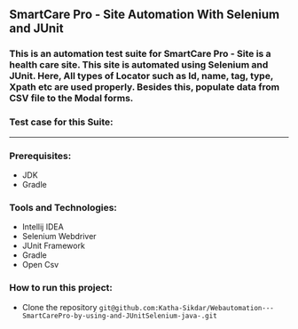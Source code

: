 ## SmartCare Pro - Site Automation With Selenium and JUnit

### This is an automation test suite for SmartCare Pro - Site is a health care site. This site is automated using Selenium and JUnit. Here, All types of Locator such as Id, name, tag, type, Xpath etc are used properly. Besides this, populate data from CSV file to the Modal forms.

### Test case for this Suite: 
----------------
### Prerequisites:
  - JDK
  - Gradle

### Tools and Technologies:
  - Intellij IDEA
  - Selenium Webdriver
  - JUnit Framework
  - Gradle
  - Open Csv

### How to run this project:
  - Clone the repository ``` git@github.com:Katha-Sikdar/Webautomation---SmartCarePro-by-using-and-JUnitSelenium-java-.git ```
    
